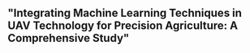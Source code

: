 ## "Integrating Machine Learning Techniques in UAV Technology for Precision Agriculture: A Comprehensive Study"

